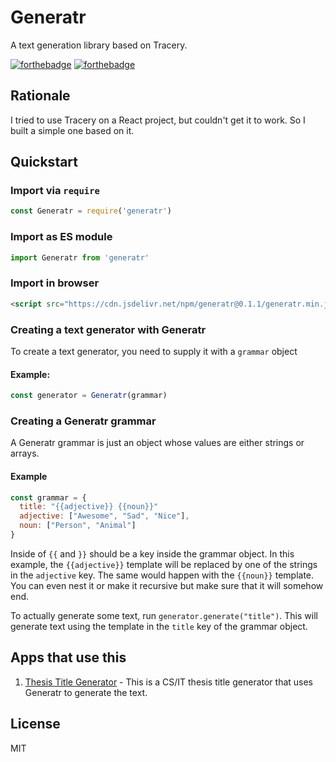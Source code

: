 # Generatr
A text generation library based on Tracery.

[![forthebadge](https://forthebadge.com/images/badges/gluten-free.svg)](https://forthebadge.com)
[![forthebadge](https://forthebadge.com/images/badges/made-with-javascript.svg)](https://forthebadge.com)

## Rationale
I tried to use Tracery on a React project, but couldn't get it to work. So I built a simple one based on it.

## Quickstart
### Import via `require`
```javascript
const Generatr = require('generatr')
```

### Import as ES module
```javascript
import Generatr from 'generatr'
```

### Import in browser
```html
<script src="https://cdn.jsdelivr.net/npm/generatr@0.1.1/generatr.min.js"></script>
```

### Creating a text generator with Generatr
To create a text generator, you need to supply it with a `grammar` object

#### Example:
```javascript
const generator = Generatr(grammar)
```

### Creating a Generatr grammar
A Generatr grammar is just an object whose values are either strings or arrays.

#### Example
```javascript
const grammar = {
  title: "{{adjective}} {{noun}}"
  adjective: ["Awesome", "Sad", "Nice"],
  noun: ["Person", "Animal"]
}
```

Inside of `{{` and `}}` should be a key inside the grammar object.
In this example, the `{{adjective}}` template will be replaced by one of the strings in the `adjective` key.
The same would happen with the `{{noun}}` template. You can even nest it or make it recursive but make sure that it will somehow end.

To actually generate some text, run `generator.generate("title")`. This will generate text using the template in the `title` key of the grammar object.

## Apps that use this
1. [Thesis Title Generator](https://jepe-thesis-title-generator.netlify.com/) - This is a CS/IT thesis title generator that uses Generatr to generate the text.

## License
MIT
